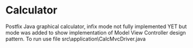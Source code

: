 # Calculator
Postfix Java graphical calculator, infix mode not fully implemented YET but mode was added to show implementation of Model View Controller design pattern.
To run use file src\application\CalcMvcDriver.java
